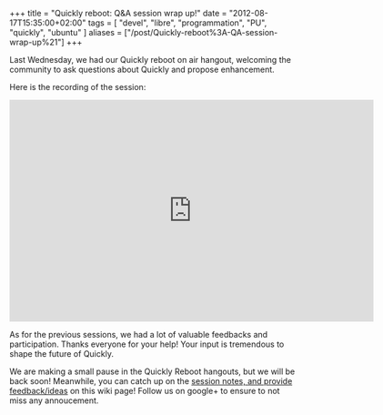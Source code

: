 +++
title = "Quickly reboot: Q&A session wrap up!"
date = "2012-08-17T15:35:00+02:00"
tags = [ "devel", "libre", "programmation", "PU", "quickly", "ubuntu" ]
aliases = ["/post/Quickly-reboot%3A-QA-session-wrap-up%21"]
+++
    <p>Last Wednesday, we had our Quickly reboot on air hangout, welcoming the community to ask questions about Quickly and propose enhancement.</p>


<p>Here is the recording of the session:</p>

<iframe width="640" height="390" src="http://www.youtube.com/embed/KrqvociRfhc" frameborder="0" allowfullscreen></iframe>



<p>As for the previous sessions, we had a lot of valuable feedbacks and participation. Thanks everyone for your help! Your input is tremendous to shape the future of Quickly.</p>


<p>We are making a small pause in the Quickly Reboot hangouts, but we will be back soon! Meanwhile, you can catch up on the <a href="https://wiki.ubuntu.com/Quickly/Reboot">session notes, and provide feedback/ideas</a> on this wiki page! Follow us on google+ to ensure to not miss any annoucement.</p>
<div class="g-plus" data-width="450" data-href="//plus.google.com/117661325481181225678?rel=publisher" data-theme="dark"></div>
